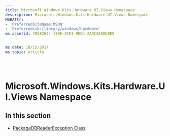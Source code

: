 ```yaml
---
title: Microsoft.Windows.Kits.Hardware.UI.Views Namespace
description: Microsoft.Windows.Kits.Hardware.UI.Views Namespace
MSHAttr:
- 'PreferredSiteName:MSDN'
- 'PreferredLib:/library/windows/hardware'
ms.assetid: 78582644-170E-4CE1-9EB4-2A9C3E80D8E8


ms.date: 10/15/2017
ms.topic: article


---
```


# Microsoft.Windows.Kits.Hardware.UI.Views Namespace


## <span id="In_this_section"></span><span id="in_this_section"></span><span id="IN_THIS_SECTION"></span>In this section


-   [PackageDBReaderException Class](packagedbreaderexception-class.md)

 

 






